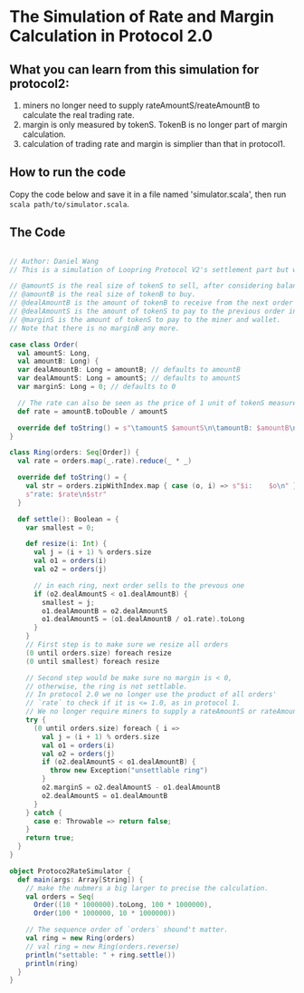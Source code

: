 
# The Simulation of Rate and Margin Calculation in Protocol 2.0


## What you can learn from this simulation for protocol2:
1. miners no longer need to supply rateAmountS/reateAmountB to calculate the real trading rate.
2. margin is only measured by tokenS. TokenB is no longer part of margin calculation.
3. calculation of trading rate and margin is simplier than that in protocol1.

## How to run the code
Copy the code below and save it in a file named 'simulator.scala', then run `scala path/to/simulator.scala`.

## The Code

```scala

// Author: Daniel Wang
// This is a simulation of Loopring Protocol V2's settlement part but without considering  fees.

// @amountS is the real size of tokenS to sell, after considering balance and allowance.
// @amountB is the real size of tokenB to buy.
// @dealAmountB is the amount of tokenB to receive from the next order in the ring.
// @dealAmountS is the amount of tokenS to pay to the previous order in the ring.
// @marginS is the amount of tokenS to pay to the miner and wallet.
// Note that there is no marginB any more.

case class Order(
  val amountS: Long,
  val amountB: Long) {
  var dealAmountB: Long = amountB; // defaults to amountB
  var dealAmountS: Long = amountS; // defaults to amountS
  var marginS: Long = 0; // defaults to 0

  // The rate can also be seen as the price of 1 unit of tokenS measured by tokenB.
  def rate = amountB.toDouble / amountS

  override def toString() = s"\tamountS $amountS\n\tamountB: $amountB\n\trate: $rate\n\tdealAmountS: $dealAmountS\n\tdealAmountB: $dealAmountB\n\tmarginS: $marginS\n"
}

class Ring(orders: Seq[Order]) {
  val rate = orders.map(_.rate).reduce(_ * _)

  override def toString() = {
    val str = orders.zipWithIndex.map { case (o, i) => s"$i:    $o\n" }.mkString
    s"rate: $rate\n$str"
  }

  def settle(): Boolean = {
    var smallest = 0;

    def resize(i: Int) {
      val j = (i + 1) % orders.size
      val o1 = orders(i)
      val o2 = orders(j)

      // in each ring, next order sells to the prevous one
      if (o2.dealAmountS < o1.dealAmountB) {
        smallest = j;
        o1.dealAmountB = o2.dealAmountS
        o1.dealAmountS = (o1.dealAmountB / o1.rate).toLong
      }
    }
    // First step is to make sure we resize all orders
    (0 until orders.size) foreach resize
    (0 until smallest) foreach resize

    // Second step would be make sure no margin is < 0,
    // otherwise, the ring is not settlable.
    // In protocol 2.0 we no longer use the product of all orders'
    // `rate` to check if it is <= 1.0, as in protocol 1.
    // We no longer require miners to supply a rateAmountS or rateAmountB.
    try {
      (0 until orders.size) foreach { i =>
        val j = (i + 1) % orders.size
        val o1 = orders(i)
        val o2 = orders(j)
        if (o2.dealAmountS < o1.dealAmountB) {
          throw new Exception("unsettlable ring")
        }
        o2.marginS = o2.dealAmountS - o1.dealAmountB
        o2.dealAmountS = o1.dealAmountB
      }
    } catch {
      case e: Throwable => return false;
    }
    return true;
  }
}

object Protoco2RateSimulator {
  def main(args: Array[String]) {
    // make the nubmers a big larger to precise the calculation.
    val orders = Seq(
      Order((10 * 1000000).toLong, 100 * 1000000),
      Order(100 * 1000000, 10 * 1000000))

    // The sequence order of `orders` shound't matter.
    val ring = new Ring(orders)
    // val ring = new Ring(orders.reverse)
    println("settable: " + ring.settle())
    println(ring)
  }
}
```
